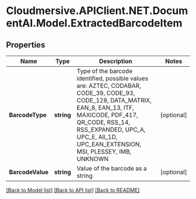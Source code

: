 # Cloudmersive.APIClient.NET.DocumentAI.Model.ExtractedBarcodeItem
## Properties

Name | Type | Description | Notes
------------ | ------------- | ------------- | -------------
**BarcodeType** | **string** | Type of the barcode identified, possible values are: AZTEC, CODABAR, CODE_39, CODE_93, CODE_128, DATA_MATRIX, EAN_8, EAN_13, ITF, MAXICODE, PDF_417, QR_CODE, RSS_14, RSS_EXPANDED, UPC_A, UPC_E, All_1D, UPC_EAN_EXTENSION, MSI, PLESSEY, IMB, UNKNOWN | [optional] 
**BarcodeValue** | **string** | Value of the barcode as a string | [optional] 

[[Back to Model list]](../README.md#documentation-for-models) [[Back to API list]](../README.md#documentation-for-api-endpoints) [[Back to README]](../README.md)

